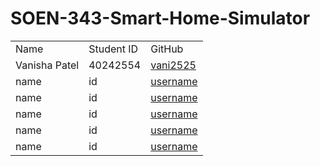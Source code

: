 # SOEN-343-Smart-Home-Simulator
<table>
  <tr>
    <td>Name</td>
    <td>Student ID</td>
    <td>GitHub</td>
  </tr>

  <tr>
    <td>Vanisha Patel</td>
    <td>40242554</td>
    <td><a href="https://github.com/vani2525">vani2525</a></td>
  </tr>

  <tr>
    <td>name</td>
    <td>id</td>
    <td><a href="link to profile">username</a></td>
  </tr>

  <tr>
    <td>name</td>
    <td>id</td>
    <td><a href="link to profile">username</a></td>
  </tr>

  <tr>
    <td>name</td>
    <td>id</td>
    <td><a href="link to profile">username</a></td>
  </tr>

  <tr>
    <td>name</td>
    <td>id</td>
    <td><a href="link to profile">username</a></td>
  </tr>

  <tr>
    <td>name</td>
    <td>id</td>
    <td><a href="link to profile">username</a></td>
  </tr>
</table>
